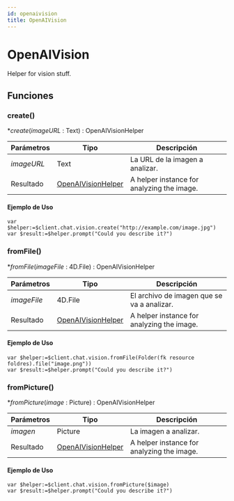 ```yaml
---
id: openaivision
title: OpenAIVision
---
```


# OpenAIVision

Helper for vision stuff.

## Funciones

### create()

\**create*(*imageURL* : Text) : OpenAIVisionHelper

| Parámetros | Tipo                                        | Descripción                                                |
| ---------- | ------------------------------------------- | ---------------------------------------------------------- |
| *imageURL* | Text                                        | La URL de la imagen a analizar.            |
| Resultado  | [OpenAIVisionHelper](OpenAIVisionHelper.md) | A helper instance for analyzing the image. |

#### Ejemplo de Uso

```4d
var $helper:=$client.chat.vision.create("http://example.com/image.jpg")
var $result:=$helper.prompt("Could you describe it?")
```

### fromFile()

\**fromFile*(*imageFile* : 4D.File) : OpenAIVisionHelper

| Parámetros  | Tipo                                        | Descripción                                                |
| ----------- | ------------------------------------------- | ---------------------------------------------------------- |
| *imageFile* | 4D.File                     | El archivo de imagen que se va a analizar. |
| Resultado   | [OpenAIVisionHelper](OpenAIVisionHelper.md) | A helper instance for analyzing the image. |

#### Ejemplo de Uso

```4d
var $helper:=$client.chat.vision.fromFile(Folder(fk resource foldres).file("image.png"))
var $result:=$helper.prompt("Could you describe it?")
```

### fromPicture()

\**fromPicture*(*image* : Picture) : OpenAIVisionHelper

| Parámetros | Tipo                                        | Descripción                                                |
| ---------- | ------------------------------------------- | ---------------------------------------------------------- |
| *imagen*   | Picture                                     | La imagen a analizar.                      |
| Resultado  | [OpenAIVisionHelper](OpenAIVisionHelper.md) | A helper instance for analyzing the image. |

#### Ejemplo de Uso

```4d
var $helper:=$client.chat.vision.fromPicture($image)
var $result:=$helper.prompt("Could you describe it?")
```
